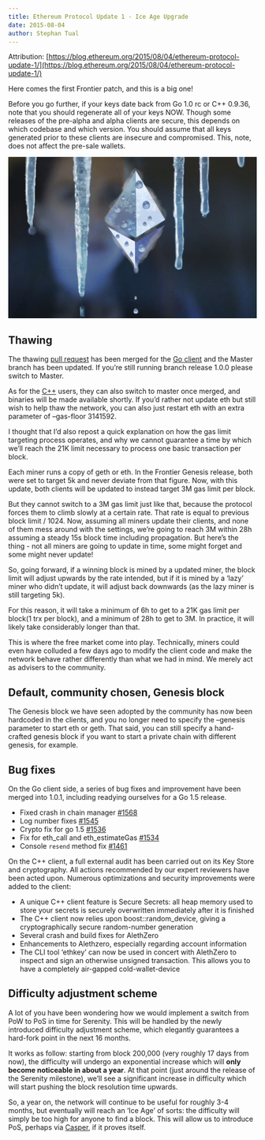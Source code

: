 ```yaml
---
title: Ethereum Protocol Update 1 - Ice Age Upgrade
date: 2015-08-04
author: Stephan Tual
---
```


Attribution: [https://blog.ethereum.org/2015/08/04/ethereum-protocol-update-1/](https://blog.ethereum.org/2015/08/04/ethereum-protocol-update-1/)

Here comes the first Frontier patch, and this is a big one!

Before you go further, if your keys date back from Go 1.0 rc or C++ 0.9.36, note that you should regenerate all of your keys NOW. Though some releases of the pre-alpha and alpha clients are secure, this depends on which codebase and which version. You should assume that all keys generated prior to these clients are insecure and compromised. This, note, does not affect the pre-sale wallets.

<img src="./687474703a2f2f692e696d6775722e636f6d2f344f686877776f2e6a7067.jpeg" alt="Ethereum Thawing"/>

## Thawing

The thawing [pull request](https://github.com/ethereum/go-ethereum/pull/1578) has been merged for the [Go client](https://github.com/ethereum/go-ethereum/releases/tag/v1.0.1) and the Master branch has been updated. If you’re still running branch release 1.0.0 please switch to Master.

As for the [C++](https://github.com/ethereum/cpp-ethereum) users, they can also switch to master once merged, and binaries will be made available shortly. If you’d rather not update eth but still wish to help thaw the network, you can also just restart eth with an extra parameter of –gas-floor 3141592.

I thought that I’d also repost a quick explanation on how the gas limit targeting process operates, and why we cannot guarantee a time by which we’ll reach the 21K limit necessary to process one basic transaction per block.

Each miner runs a copy of geth or eth. In the Frontier Genesis release, both were set to target 5k and never deviate from that figure. Now, with this update, both clients will be updated to instead target 3M gas limit per block.

But they cannot switch to a 3M gas limit just like that, because the protocol forces them to climb slowly at a certain rate. That rate is equal to previous block limit / 1024. Now, assuming all miners update their clients, and none of them mess around with the settings, we’re going to reach 3M within 28h assuming a steady 15s block time including propagation. But here’s the thing - not all miners are going to update in time, some might forget and some might never update!

So, going forward, if a winning block is mined by a updated miner, the block limit will adjust upwards by the rate intended, but if it is mined by a ‘lazy’ miner who didn’t update, it will adjust back downwards (as the lazy miner is still targeting 5k).

For this reason, it will take a minimum of 6h to get to a 21K gas limit per block(1 trx per block), and a minimum of 28h to get to 3M. In practice, it will likely take considerably longer than that.

This is where the free market come into play. Technically, miners could even have colluded a few days ago to modify the client code and make the network behave rather differently than what we had in mind. We merely act as advisers to the community.

## Default, community chosen, Genesis block

The Genesis block we have seen adopted by the community has now been hardcoded in the clients, and you no longer need to specify the –genesis parameter to start eth or geth. That said, you can still specify a hand-crafted genesis block if you want to start a private chain with different genesis, for example.

## Bug fixes

On the Go client side, a series of bug fixes and improvement have been merged into 1.0.1, including readying ourselves for a Go 1.5 release.

* Fixed crash in chain manager [#1568](https://github.com/ethereum/go-ethereum/pull/1568)
* Log number fixes [#1545](https://github.com/ethereum/go-ethereum/pull/1545)
* Crypto fix for go 1.5 [#1536](https://github.com/ethereum/go-ethereum/pull/1536)
* Fix for eth_call and eth_estimateGas [#1534](https://github.com/ethereum/go-ethereum/pull/1534)
* Console `resend` method fix [#1461](https://github.com/ethereum/go-ethereum/pull/1461)

On the C++ client, a full external audit has been carried out on its Key Store and cryptography. All actions recommended by our expert reviewers have been acted upon. Numerous optimizations and security improvements were added to the client:

* A unique C++ client feature is Secure Secrets: all heap memory used to store your secrets is securely overwritten immediately after it is finished
* The C++ client now relies upon boost::random_device, giving a cryptographically secure random-number generation
* Several crash and build fixes for AlethZero
* Enhancements to Alethzero, especially regarding account information
* The CLI tool ‘ethkey’ can now be used in concert with AlethZero to inspect and sign an otherwise unsigned transaction. This allows you to have a completely air-gapped cold-wallet-device

## Difficulty adjustment scheme

A lot of you have been wondering how we would implement a switch from PoW to PoS in time for Serenity. This will be handled by the newly introduced difficulty adjustment scheme, which elegantly guarantees a hard-fork point in the next 16 months.

It works as follow: starting from block 200,000 (very roughly 17 days from now), the difficulty will undergo an exponential increase which will **only become noticeable in about a year**. At that point (just around the release of the Serenity milestone), we’ll see a significant increase in difficulty which will start pushing the block resolution time upwards.

So, a year on, the network will continue to be useful for roughly 3-4 months, but eventually will reach an ‘Ice Age’ of sorts: the difficulty will simply be too high for anyone to find a block. This will allow us to introduce PoS, perhaps via [Casper](https://blog.ethereum.org/2015/08/01/introducing-casper-friendly-ghost/), if it proves itself.
